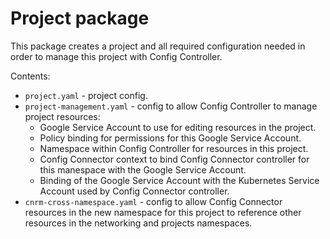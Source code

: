 # Project package

This package creates a project and all required configuration needed in order to
manage this project with Config Controller.

Contents:

- `project.yaml` - project config.
- `project-management.yaml` - config to allow Config Controller to manage project resources:
  - Google Service Account to use for editing resources in the project.
  - Policy binding for permissions for this Google Service Account.
  - Namespace within Config Controller for resources in this project.
  - Config Connector context to bind Config Connector controller for this
    manespace with the Google Service Account.
  - Binding of the Google Service Account with the Kubernetes Service
    Account used by Config Connector controller.
- `cnrm-cross-namespace.yaml` - config to allow Config Connector resources in the
   new namespace for this project to reference other resources in the
   networking and projects namespaces.
